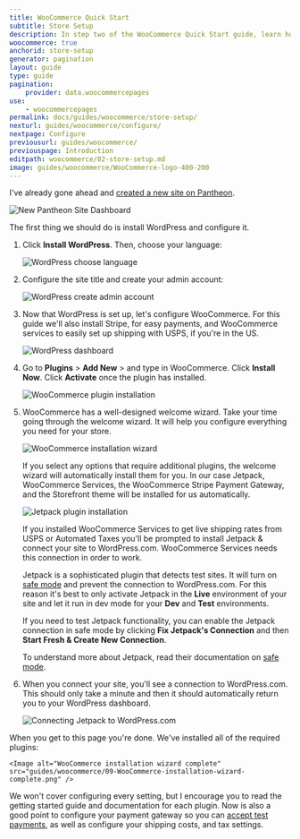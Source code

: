 ```yaml
---
title: WooCommerce Quick Start
subtitle: Store Setup
description: In step two of the WooCommerce Quick Start guide, learn how to set up your new store.
woocommerce: true
anchorid: store-setup
generator: pagination
layout: guide
type: guide
pagination:
    provider: data.woocommercepages
use:
    - woocommercepages
permalink: docs/guides/woocommerce/store-setup/
nexturl: guides/woocommerce/configure/
nextpage: Configure
previousurl: guides/woocommerce/
previouspage: Introduction
editpath: woocommerce/02-store-setup.md
image: guides/woocommerce/WooCommerce-logo-400-200
---
```

I've already gone ahead and [created a new site on Pantheon](/guides/quickstart/create-new-site/).

<Image alt="New Pantheon Site Dashboard" src="guides/woocommerce/01-new-pantheon-site.png" />

The first thing we should do is install WordPress and configure it.

1. Click **Install WordPress**. Then, choose your language:

    <Image alt="WordPress choose language" src="guides/woocommerce/02-WordPress-choose-language.png" />

2. Configure the site title and create your admin account:

    <Image alt="WordPress create admin account" src="guides/woocommerce/03-WordPress-create-admin-account.png" />

3. Now that WordPress is set up, let's configure WooCommerce. For this guide we'll also install Stripe, for easy payments, and WooCommerce services to easily set up shipping with USPS, if you're in the US.

    <Image alt="WordPress dashboard" src="guides/woocommerce/04-WordPress-dashboard-fresh-installation.png" />

4. Go to **Plugins** > **Add New** > and type in WooCommerce. Click **Install Now**. Click **Activate** once the plugin has installed.

    <Image alt="WooCommerce plugin installation" src="guides/woocommerce/05-install-WooCommerce-plugin.png" />

5. WooCommerce has a well-designed welcome wizard. Take your time going through the welcome wizard. It will help you configure everything you need for your store.

   <Image alt="WooCommerce installation wizard" src="guides/woocommerce/06-WooCommerce-installation-wizard.png" />

   If you select any options that require additional plugins, the welcome wizard will automatically install them for you. In our case Jetpack, WooCommerce Services, the WooCommerce Stripe Payment Gateway, and the Storefront theme will be installed for us automatically.

   <Image alt="Jetpack plugin installation" src="guides/woocommerce/07-install-Jetpack.png" />

   If you installed WooCommerce Services to get live shipping rates from USPS or Automated Taxes you'll be prompted to install Jetpack & connect your site to WordPress.com. WooCommerce Services needs this connection in order to work.

   <Alert title="Note" type="info">

   Jetpack is a sophisticated plugin that detects test sites. It will turn on [safe mode](https://jetpack.com/support/safe-mode/) and prevent the connection to WordPress.com. For this reason it's best to only activate Jetpack in the **<span class="glyphicons glyphicons-cardio"></span> Live** environment of your site and let it run in dev mode for your **<span class="glyphicons glyphicons-wrench"></span> Dev** and **<span class="glyphicons glyphicons-equalizer"></span> Test** environments.

   </Alert>

   If you need to test Jetpack functionality, you can enable the Jetpack connection in safe mode by clicking **Fix Jetpack's Connection** and then **Start Fresh & Create New Connection**.

   To understand more about Jetpack, read their documentation on [safe mode](https://jetpack.com/support/safe-mode/).

6. When you connect your site, you'll see a connection to WordPress.com. This should only take a minute and then it should automatically return you to your WordPress dashboard.

    <Image alt="Connecting Jetpack to WordPress.com" src="guides/woocommerce/08-connect-Jetpack.png" />

  When you get to this page you're done. We've installed all of the required plugins:

    <Image alt="WooCommerce installation wizard complete" src="guides/woocommerce/09-WooCommerce-installation-wizard-complete.png" />

We won't cover configuring every setting, but I encourage you to read the getting started guide and documentation for each plugin. Now is also a good point to configure your payment gateway so you can [accept test payments](https://robotninja.com/blog/test-woocommerce-payments-via-credit-card/), as well as configure your shipping costs, and tax settings.
